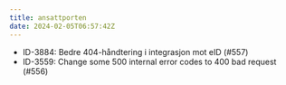 ```yaml
---
title: ansattporten
date: 2024-02-05T06:57:42Z
---
```


- ID-3884: Bedre 404-håndtering i integrasjon mot eID (#557)
- ID-3559: Change some 500 internal error codes to 400 bad request (#556)
